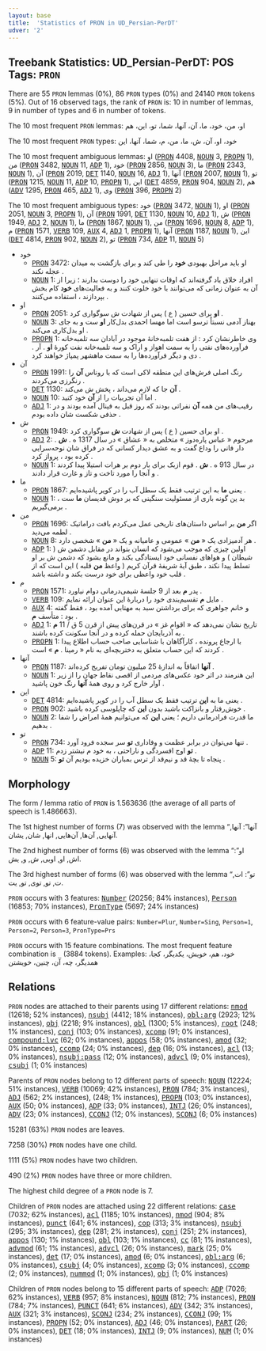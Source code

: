 ```yaml
---
layout: base
title:  'Statistics of PRON in UD_Persian-PerDT'
udver: '2'
---
```


## Treebank Statistics: UD_Persian-PerDT: POS Tags: `PRON`

There are 55 `PRON` lemmas (0%), 86 `PRON` types (0%) and 24140 `PRON` tokens (5%).
Out of 16 observed tags, the rank of `PRON` is: 10 in number of lemmas, 9 in number of types and 6 in number of tokens.

The 10 most frequent `PRON` lemmas: او، من، خود، ما، آن، آنها، شما، تو، این، هم

The 10 most frequent `PRON` types:  خود، او، آن، ش، ما، من، م، شما، آنها، این

The 10 most frequent ambiguous lemmas: او (<tt><a href="fa_perdt-pos-PRON.html">PRON</a></tt> 4408, <tt><a href="fa_perdt-pos-NOUN.html">NOUN</a></tt> 3, <tt><a href="fa_perdt-pos-PROPN.html">PROPN</a></tt> 1), من (<tt><a href="fa_perdt-pos-PRON.html">PRON</a></tt> 3482, <tt><a href="fa_perdt-pos-NOUN.html">NOUN</a></tt> 11, <tt><a href="fa_perdt-pos-ADP.html">ADP</a></tt> 1), خود (<tt><a href="fa_perdt-pos-PRON.html">PRON</a></tt> 2856, <tt><a href="fa_perdt-pos-NOUN.html">NOUN</a></tt> 3), ما (<tt><a href="fa_perdt-pos-PRON.html">PRON</a></tt> 2343, <tt><a href="fa_perdt-pos-NOUN.html">NOUN</a></tt> 1), آن (<tt><a href="fa_perdt-pos-PRON.html">PRON</a></tt> 2019, <tt><a href="fa_perdt-pos-DET.html">DET</a></tt> 1140, <tt><a href="fa_perdt-pos-NOUN.html">NOUN</a></tt> 16, <tt><a href="fa_perdt-pos-ADJ.html">ADJ</a></tt> 1), آنها (<tt><a href="fa_perdt-pos-PRON.html">PRON</a></tt> 2007, <tt><a href="fa_perdt-pos-NOUN.html">NOUN</a></tt> 1), تو (<tt><a href="fa_perdt-pos-PRON.html">PRON</a></tt> 1215, <tt><a href="fa_perdt-pos-NOUN.html">NOUN</a></tt> 11, <tt><a href="fa_perdt-pos-ADP.html">ADP</a></tt> 10, <tt><a href="fa_perdt-pos-PROPN.html">PROPN</a></tt> 1), این (<tt><a href="fa_perdt-pos-DET.html">DET</a></tt> 4859, <tt><a href="fa_perdt-pos-PRON.html">PRON</a></tt> 904, <tt><a href="fa_perdt-pos-NOUN.html">NOUN</a></tt> 2), هم (<tt><a href="fa_perdt-pos-ADV.html">ADV</a></tt> 1295, <tt><a href="fa_perdt-pos-PRON.html">PRON</a></tt> 465, <tt><a href="fa_perdt-pos-ADJ.html">ADJ</a></tt> 1), وی (<tt><a href="fa_perdt-pos-PRON.html">PRON</a></tt> 396, <tt><a href="fa_perdt-pos-PROPN.html">PROPN</a></tt> 2)

The 10 most frequent ambiguous types:  خود (<tt><a href="fa_perdt-pos-PRON.html">PRON</a></tt> 3472, <tt><a href="fa_perdt-pos-NOUN.html">NOUN</a></tt> 1), او (<tt><a href="fa_perdt-pos-PRON.html">PRON</a></tt> 2051, <tt><a href="fa_perdt-pos-NOUN.html">NOUN</a></tt> 3, <tt><a href="fa_perdt-pos-PROPN.html">PROPN</a></tt> 1), آن (<tt><a href="fa_perdt-pos-PRON.html">PRON</a></tt> 1991, <tt><a href="fa_perdt-pos-DET.html">DET</a></tt> 1130, <tt><a href="fa_perdt-pos-NOUN.html">NOUN</a></tt> 10, <tt><a href="fa_perdt-pos-ADJ.html">ADJ</a></tt> 1), ش (<tt><a href="fa_perdt-pos-PRON.html">PRON</a></tt> 1949, <tt><a href="fa_perdt-pos-ADJ.html">ADJ</a></tt> 2, <tt><a href="fa_perdt-pos-NOUN.html">NOUN</a></tt> 1), ما (<tt><a href="fa_perdt-pos-PRON.html">PRON</a></tt> 1867, <tt><a href="fa_perdt-pos-NOUN.html">NOUN</a></tt> 1), من (<tt><a href="fa_perdt-pos-PRON.html">PRON</a></tt> 1696, <tt><a href="fa_perdt-pos-NOUN.html">NOUN</a></tt> 8, <tt><a href="fa_perdt-pos-ADP.html">ADP</a></tt> 1), م (<tt><a href="fa_perdt-pos-PRON.html">PRON</a></tt> 1571, <tt><a href="fa_perdt-pos-VERB.html">VERB</a></tt> 109, <tt><a href="fa_perdt-pos-AUX.html">AUX</a></tt> 4, <tt><a href="fa_perdt-pos-ADJ.html">ADJ</a></tt> 1, <tt><a href="fa_perdt-pos-PROPN.html">PROPN</a></tt> 1), آنها (<tt><a href="fa_perdt-pos-PRON.html">PRON</a></tt> 1187, <tt><a href="fa_perdt-pos-NOUN.html">NOUN</a></tt> 1), این (<tt><a href="fa_perdt-pos-DET.html">DET</a></tt> 4814, <tt><a href="fa_perdt-pos-PRON.html">PRON</a></tt> 902, <tt><a href="fa_perdt-pos-NOUN.html">NOUN</a></tt> 2), تو (<tt><a href="fa_perdt-pos-PRON.html">PRON</a></tt> 734, <tt><a href="fa_perdt-pos-ADP.html">ADP</a></tt> 11, <tt><a href="fa_perdt-pos-NOUN.html">NOUN</a></tt> 5)


* خود
  * <tt><a href="fa_perdt-pos-PRON.html">PRON</a></tt> 3472: او باید مراحل بهبودی <b>خود</b> را طی کند و برای بازگشت به میدان عجله نکند .
  * <tt><a href="fa_perdt-pos-NOUN.html">NOUN</a></tt> 1: افراد خلاق یاد گرفته‌اند که اوقات تنهایی خود را دوست بدارند ؛ زیرا از آن به عنوان زمانی که می‌توانند با خود خلوت کنند و به فعالیت‌های <b>خود</b> کام بخش بپردازند ، استفاده می‌کنند .
* او
  * <tt><a href="fa_perdt-pos-PRON.html">PRON</a></tt> 2051: <b>او</b> برای حسین ( ع ) پس از شهادت ش سوگواری کرد .
  * <tt><a href="fa_perdt-pos-NOUN.html">NOUN</a></tt> 3: بهناز آدمی نسبتاً ترسو است اما مهسا احمدی بدل‌کار <b>او</b> ست و به جای او بدل‌کاری می‌کند .
  * <tt><a href="fa_perdt-pos-PROPN.html">PROPN</a></tt> 1: وی خاطرنشان کرد : از هفت تلمبه‌خانهٔ موجود در آبادان سه تلمبه‌خانه فرآورده‌های نفتی را به سمت اهواز و اراک و سه تلمبه‌خانه نفت کورهٔ <b>او</b> . آر . دی و دیگر فرآورده‌ها را به سمت ماهشهر پمپاژ خواهند کرد .
* آن
  * <tt><a href="fa_perdt-pos-PRON.html">PRON</a></tt> 1991: رنگ اصلی فرش‌های این منطقه لاکی است که با روناس <b>آن</b> را رنگرزی می‌کردند .
  * <tt><a href="fa_perdt-pos-DET.html">DET</a></tt> 1130: <b>آن</b> جا که لازم می‌داند ، پخش ش می‌کند .
  * <tt><a href="fa_perdt-pos-NOUN.html">NOUN</a></tt> 10: اما آن تجربیات را از <b>آن</b> خود کنید .
  * <tt><a href="fa_perdt-pos-ADJ.html">ADJ</a></tt> 1: رقیب‌های من همه <b>آن</b> نفراتی بودند که روز قبل به فینال آمده بودند و در حذفی شکست شان داده بودم .
* ش
  * <tt><a href="fa_perdt-pos-PRON.html">PRON</a></tt> 1949: او برای حسین ( ع ) پس از شهادت <b>ش</b> سوگواری کرد .
  * <tt><a href="fa_perdt-pos-ADJ.html">ADJ</a></tt> 2: مرحوم « عباس پاره‌دوز » متخلص به « عشاق » در سال 1317 ه . <b>ش</b> . دار فانی را وداع گفت و به عشق دیدار کسانی که در فراق شان نوحه‌سرایی کرده بود ، پرواز کرد .
  * <tt><a href="fa_perdt-pos-NOUN.html">NOUN</a></tt> 1: در سال 913 ه . <b>ش</b> . قوم ازبک برای بار دوم بر هرات استیلا پیدا کردند و آنجا را مورد تاخت و تاز و غارت قرار دادند .
* ما
  * <tt><a href="fa_perdt-pos-PRON.html">PRON</a></tt> 1867: یعنی <b>ما</b> به این ترتیب فقط یک سطل آب را در کویر پاشیده‌ایم .
  * <tt><a href="fa_perdt-pos-NOUN.html">NOUN</a></tt> 1: بد ین گونه باری از مسئولیت سنگینی که بر دوش قدیسان <b>ما</b> ست ، برمی‌گیریم .
* من
  * <tt><a href="fa_perdt-pos-PRON.html">PRON</a></tt> 1696: اگر <b>من</b> بر اساس داستان‌های تاریخی عمل می‌کردم بافت دراماتیک لطمه می‌دید .
  * <tt><a href="fa_perdt-pos-NOUN.html">NOUN</a></tt> 8: هر آدمیزادی یک « <b>من</b> » عمومی و عامیانه و یک « <b>من</b> » شخصی دارد .
  * <tt><a href="fa_perdt-pos-ADP.html">ADP</a></tt> 1: اولین چیزی که موجب می‌شود که انسان بتواند در مقابل دشمن ش ( شیطان ) و هواهای نفسانی خود ایستادگی بکند و مانع بشود که دشمن ش بر او تسلط پیدا نکند ، طبق آیهٔ شریفهٔ قرآن کریم ( واعظ <b>من</b> قلبه ) این است که از قلب خود واعظی برای خود درست بکند و داشته باشد .
* م
  * <tt><a href="fa_perdt-pos-PRON.html">PRON</a></tt> 1571: پدر <b>م</b> بعد از 9 جلسهٔ شیمی‌درمانی دوام نیاورد .
  * <tt><a href="fa_perdt-pos-VERB.html">VERB</a></tt> 109: مایل <b>م</b> تقسیم‌بندی خود را دربارهٔ این عنوان ارائه نمایم .
  * <tt><a href="fa_perdt-pos-AUX.html">AUX</a></tt> 4: و خانم جواهری که برای برداشتن سبد به مهتابی آمده بود ، فقط گفته بود : متأسف <b>م</b> .
  * <tt><a href="fa_perdt-pos-ADJ.html">ADJ</a></tt> 1: تاریخ نشان نمی‌دهد که « اقوام غز » در قرن‌های پیش از قرن 5 ق / 11 <b>م</b> به آذربایجان حمله کرده و در آنجا سکونت کرده باشند .
  * <tt><a href="fa_perdt-pos-PROPN.html">PROPN</a></tt> 1: با ارجاع پرونده ، کارآگاهان با شناسایی صاحب حساب اطلاع پیدا کردند که این حساب متعلق به دختربچه‌ای به نام « رمینا . <b>م</b> » است .
* آنها
  * <tt><a href="fa_perdt-pos-PRON.html">PRON</a></tt> 1187: <b>آنها</b> اتفاقاً به اندازهٔ 25 میلیون تومان تفریح کرده‌اند .
  * <tt><a href="fa_perdt-pos-NOUN.html">NOUN</a></tt> 1: این هنرمند در اثر خود عکس‌های مردمی از اقصی نقاط جهان را از زیر آوار خارج کرد و روی همهٔ <b>آنها</b> رنگ خون پاشید .
* این
  * <tt><a href="fa_perdt-pos-DET.html">DET</a></tt> 4814: یعنی ما به <b>این</b> ترتیب فقط یک سطل آب را در کویر پاشیده‌ایم .
  * <tt><a href="fa_perdt-pos-PRON.html">PRON</a></tt> 902: خوش‌رفتار و بانزاکت باشید بدون <b>این</b> که چاپلوسی کرده باشید .
  * <tt><a href="fa_perdt-pos-NOUN.html">NOUN</a></tt> 2: ما قدرت فرادرمانی داریم ؛ یعنی <b>این</b> که می‌توانیم همهٔ امراض را شفا بدهیم .
* تو
  * <tt><a href="fa_perdt-pos-PRON.html">PRON</a></tt> 734: تنها می‌توان در برابر عظمت و وفاداری <b>تو</b> سر سجده فرود آورد .
  * <tt><a href="fa_perdt-pos-ADP.html">ADP</a></tt> 11: <b>تو</b> اوج افسردگی و ناراحتی ، به خود م نیشتر زدم .
  * <tt><a href="fa_perdt-pos-NOUN.html">NOUN</a></tt> 5: پنجاه تا بچهٔ قد و نیم‌قد از ترس بمباران خزیده بودیم آن <b>تو</b> .

## Morphology

The form / lemma ratio of `PRON` is 1.563636 (the average of all parts of speech is 1.486663).

The 1st highest number of forms (7) was observed with the lemma “آنها”: آنها, آنهایی, آن‌ها, آن‌هایی, انها, شان, یشان.

The 2nd highest number of forms (6) was observed with the lemma “او”: اش, او, اویی, ش, و, یش.

The 3rd highest number of forms (6) was observed with the lemma “تو”: ات, ت, تو, توی, تو‌, یت.

`PRON` occurs with 3 features: <tt><a href="fa_perdt-feat-Number.html">Number</a></tt> (20256; 84% instances), <tt><a href="fa_perdt-feat-Person.html">Person</a></tt> (16853; 70% instances), <tt><a href="fa_perdt-feat-PronType.html">PronType</a></tt> (5697; 24% instances)

`PRON` occurs with 6 feature-value pairs: `Number=Plur`, `Number=Sing`, `Person=1`, `Person=2`, `Person=3`, `PronType=Prs`

`PRON` occurs with 15 feature combinations.
The most frequent feature combination is `_` (3884 tokens).
Examples: خود، هم، خویش، یکدیگر، کجا، همدیگر، چه، آن، چنین، خویشتن


## Relations

`PRON` nodes are attached to their parents using 17 different relations: <tt><a href="fa_perdt-dep-nmod.html">nmod</a></tt> (12618; 52% instances), <tt><a href="fa_perdt-dep-nsubj.html">nsubj</a></tt> (4412; 18% instances), <tt><a href="fa_perdt-dep-obl-arg.html">obl:arg</a></tt> (2923; 12% instances), <tt><a href="fa_perdt-dep-obj.html">obj</a></tt> (2218; 9% instances), <tt><a href="fa_perdt-dep-obl.html">obl</a></tt> (1300; 5% instances), <tt><a href="fa_perdt-dep-root.html">root</a></tt> (248; 1% instances), <tt><a href="fa_perdt-dep-conj.html">conj</a></tt> (103; 0% instances), <tt><a href="fa_perdt-dep-xcomp.html">xcomp</a></tt> (91; 0% instances), <tt><a href="fa_perdt-dep-compound-lvc.html">compound:lvc</a></tt> (62; 0% instances), <tt><a href="fa_perdt-dep-appos.html">appos</a></tt> (58; 0% instances), <tt><a href="fa_perdt-dep-amod.html">amod</a></tt> (32; 0% instances), <tt><a href="fa_perdt-dep-ccomp.html">ccomp</a></tt> (24; 0% instances), <tt><a href="fa_perdt-dep-dep.html">dep</a></tt> (16; 0% instances), <tt><a href="fa_perdt-dep-acl.html">acl</a></tt> (13; 0% instances), <tt><a href="fa_perdt-dep-nsubj-pass.html">nsubj:pass</a></tt> (12; 0% instances), <tt><a href="fa_perdt-dep-advcl.html">advcl</a></tt> (9; 0% instances), <tt><a href="fa_perdt-dep-csubj.html">csubj</a></tt> (1; 0% instances)

Parents of `PRON` nodes belong to 12 different parts of speech: <tt><a href="fa_perdt-pos-NOUN.html">NOUN</a></tt> (12224; 51% instances), <tt><a href="fa_perdt-pos-VERB.html">VERB</a></tt> (10069; 42% instances), <tt><a href="fa_perdt-pos-PRON.html">PRON</a></tt> (784; 3% instances), <tt><a href="fa_perdt-pos-ADJ.html">ADJ</a></tt> (562; 2% instances),  (248; 1% instances), <tt><a href="fa_perdt-pos-PROPN.html">PROPN</a></tt> (103; 0% instances), <tt><a href="fa_perdt-pos-AUX.html">AUX</a></tt> (50; 0% instances), <tt><a href="fa_perdt-pos-ADP.html">ADP</a></tt> (33; 0% instances), <tt><a href="fa_perdt-pos-INTJ.html">INTJ</a></tt> (26; 0% instances), <tt><a href="fa_perdt-pos-ADV.html">ADV</a></tt> (23; 0% instances), <tt><a href="fa_perdt-pos-CCONJ.html">CCONJ</a></tt> (12; 0% instances), <tt><a href="fa_perdt-pos-SCONJ.html">SCONJ</a></tt> (6; 0% instances)

15281 (63%) `PRON` nodes are leaves.

7258 (30%) `PRON` nodes have one child.

1111 (5%) `PRON` nodes have two children.

490 (2%) `PRON` nodes have three or more children.

The highest child degree of a `PRON` node is 7.

Children of `PRON` nodes are attached using 22 different relations: <tt><a href="fa_perdt-dep-case.html">case</a></tt> (7032; 62% instances), <tt><a href="fa_perdt-dep-acl.html">acl</a></tt> (1185; 10% instances), <tt><a href="fa_perdt-dep-nmod.html">nmod</a></tt> (904; 8% instances), <tt><a href="fa_perdt-dep-punct.html">punct</a></tt> (641; 6% instances), <tt><a href="fa_perdt-dep-cop.html">cop</a></tt> (313; 3% instances), <tt><a href="fa_perdt-dep-nsubj.html">nsubj</a></tt> (295; 3% instances), <tt><a href="fa_perdt-dep-dep.html">dep</a></tt> (281; 2% instances), <tt><a href="fa_perdt-dep-conj.html">conj</a></tt> (251; 2% instances), <tt><a href="fa_perdt-dep-appos.html">appos</a></tt> (130; 1% instances), <tt><a href="fa_perdt-dep-obl.html">obl</a></tt> (103; 1% instances), <tt><a href="fa_perdt-dep-cc.html">cc</a></tt> (81; 1% instances), <tt><a href="fa_perdt-dep-advmod.html">advmod</a></tt> (61; 1% instances), <tt><a href="fa_perdt-dep-advcl.html">advcl</a></tt> (26; 0% instances), <tt><a href="fa_perdt-dep-mark.html">mark</a></tt> (25; 0% instances), <tt><a href="fa_perdt-dep-det.html">det</a></tt> (17; 0% instances), <tt><a href="fa_perdt-dep-amod.html">amod</a></tt> (6; 0% instances), <tt><a href="fa_perdt-dep-obl-arg.html">obl:arg</a></tt> (6; 0% instances), <tt><a href="fa_perdt-dep-csubj.html">csubj</a></tt> (4; 0% instances), <tt><a href="fa_perdt-dep-xcomp.html">xcomp</a></tt> (3; 0% instances), <tt><a href="fa_perdt-dep-ccomp.html">ccomp</a></tt> (2; 0% instances), <tt><a href="fa_perdt-dep-nummod.html">nummod</a></tt> (1; 0% instances), <tt><a href="fa_perdt-dep-obj.html">obj</a></tt> (1; 0% instances)

Children of `PRON` nodes belong to 15 different parts of speech: <tt><a href="fa_perdt-pos-ADP.html">ADP</a></tt> (7026; 62% instances), <tt><a href="fa_perdt-pos-VERB.html">VERB</a></tt> (957; 8% instances), <tt><a href="fa_perdt-pos-NOUN.html">NOUN</a></tt> (812; 7% instances), <tt><a href="fa_perdt-pos-PRON.html">PRON</a></tt> (784; 7% instances), <tt><a href="fa_perdt-pos-PUNCT.html">PUNCT</a></tt> (641; 6% instances), <tt><a href="fa_perdt-pos-ADV.html">ADV</a></tt> (342; 3% instances), <tt><a href="fa_perdt-pos-AUX.html">AUX</a></tt> (321; 3% instances), <tt><a href="fa_perdt-pos-SCONJ.html">SCONJ</a></tt> (234; 2% instances), <tt><a href="fa_perdt-pos-CCONJ.html">CCONJ</a></tt> (99; 1% instances), <tt><a href="fa_perdt-pos-PROPN.html">PROPN</a></tt> (52; 0% instances), <tt><a href="fa_perdt-pos-ADJ.html">ADJ</a></tt> (46; 0% instances), <tt><a href="fa_perdt-pos-PART.html">PART</a></tt> (26; 0% instances), <tt><a href="fa_perdt-pos-DET.html">DET</a></tt> (18; 0% instances), <tt><a href="fa_perdt-pos-INTJ.html">INTJ</a></tt> (9; 0% instances), <tt><a href="fa_perdt-pos-NUM.html">NUM</a></tt> (1; 0% instances)

